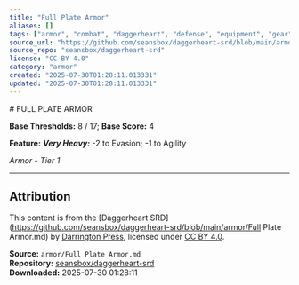 ```yaml
---
title: "Full Plate Armor"
aliases: []
tags: ["armor", "combat", "daggerheart", "defense", "equipment", "gear", "reference", "srd", "ttrpg"]
source_url: "https://github.com/seansbox/daggerheart-srd/blob/main/armor/Full Plate Armor.md"
source_repo: "seansbox/daggerheart-srd"
license: "CC BY 4.0"
category: "armor"
created: "2025-07-30T01:28:11.013331"
updated: "2025-07-30T01:28:11.013331"
---
```


﻿# FULL PLATE ARMOR

**Base Thresholds:** 8 / 17; **Base Score:** 4

**Feature:** ***Very Heavy:*** -2 to Evasion; -1 to Agility

*Armor - Tier 1*

---

## Attribution

This content is from the [Daggerheart SRD](https://github.com/seansbox/daggerheart-srd/blob/main/armor/Full Plate Armor.md) by [Darrington Press](https://darringtonpress.com/), licensed under [CC BY 4.0](https://creativecommons.org/licenses/by/4.0/).

**Source:** `armor/Full Plate Armor.md`  
**Repository:** [seansbox/daggerheart-srd](https://github.com/seansbox/daggerheart-srd)  
**Downloaded:** 2025-07-30 01:28:11

